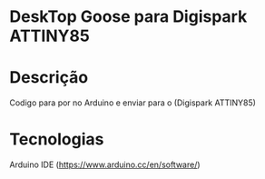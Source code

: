 # DeskTop Goose para Digispark ATTINY85

# Descrição
Codigo para por no Arduino e enviar para o (Digispark ATTINY85)

# Tecnologias
Arduino IDE (https://www.arduino.cc/en/software/)








